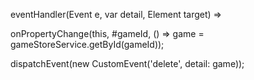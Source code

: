 eventHandler(Event e, var detail, Element target) =>

onPropertyChange(this, #gameId, () => game = gameStoreService.getById(gameId));

<link rel="import" href="game.html">

dispatchEvent(new CustomEvent('delete', detail: game));